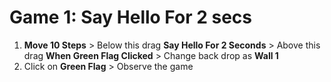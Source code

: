 # Game 1: Say Hello For 2 secs

1. **Move 10 Steps** > Below this drag **Say Hello For 2 Seconds** > Above this drag **When Green Flag Clicked** > Change back drop as **Wall 1**
1. Click on **Green Flag** > Observe the game
